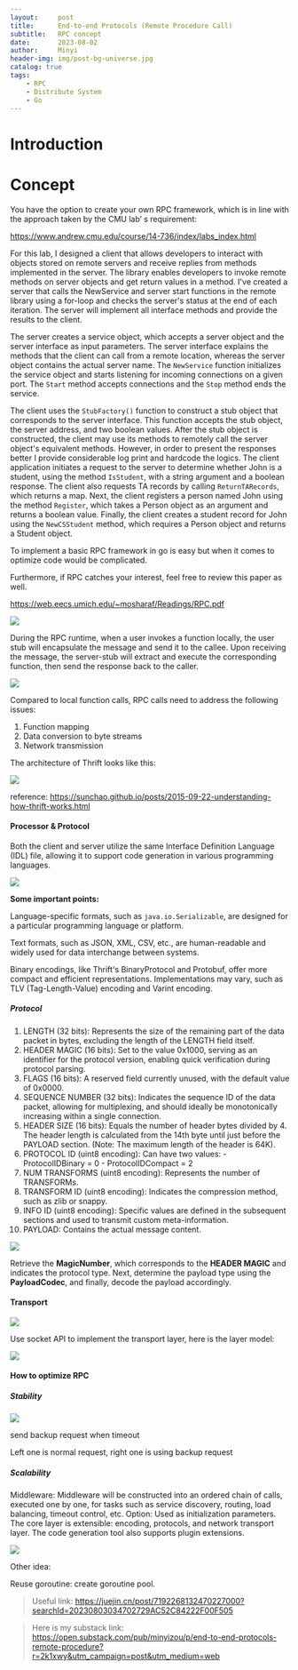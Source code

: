 ```yaml
---
layout:     post
title:      End-to-end Protocols (Remote Procedure Call)
subtitle:   RPC concept
date:       2023-08-02
author:     Minyi
header-img: img/post-bg-universe.jpg
catalog: true
tags:
    - RPC
    - Distribute System
    - Go
---
```


# Introduction 

# Concept

You have the option to create your own RPC framework, which is in line with the approach taken by the CMU lab’ s requirement:

<https://www.andrew.cmu.edu/course/14-736/index/labs_index.html>

For this lab, I designed a client that allows developers to interact with objects stored on remote servers and receive replies from methods implemented in the server. The library enables developers to invoke remote methods on server objects and get return values in a method. I've created a server that calls the NewService and server start functions in the remote library using a for-loop and checks the server's status at the end of each iteration. The server will implement all interface methods and provide the results to the client.

The server creates a service object, which accepts a server object and the server interface as input parameters. The server interface explains the methods that the client can call from a remote location, whereas the server object contains the actual server name. The `NewService` function initializes the service object and starts listening for incoming connections on a given port. The `Start` method accepts connections and the `Stop` method ends the service. 

The client uses the `StubFactory()` function to construct a stub object that corresponds to the server interface. This function accepts the stub object, the server address, and two boolean values. After the stub object is constructed, the client may use its methods to remotely call the server object's equivalent methods. However, in order to present the responses better I provide considerable log print and hardcode the logics. The client application initiates a request to the server to determine whether John is a student, using the method `IsStudent`, with a string argument and a boolean response. The client also requests TA records by calling `ReturnTARecords`, which returns a map. Next, the client registers a person named John using the method `Register`, which takes a Person object as an argument and returns a boolean value. Finally, the client creates a student record for John using the `NewCSStudent` method, which requires a Person object and returns a Student object.

To implement a basic RPC framework in go is easy but when it comes to optimize code would be complicated. 

Furthermore, if RPC catches your interest, feel free to review this paper as well.

<https://web.eecs.umich.edu/~mosharaf/Readings/RPC.pdf>

![](https://substackcdn.com/image/fetch/f_auto,q_auto:good,fl_progressive:steep/https%3A%2F%2Fsubstack-post-media.s3.amazonaws.com%2Fpublic%2Fimages%2F95390b73-c031-4e17-91a5-d902d61bdf90_1132x500.png)

During the RPC runtime, when a user invokes a function locally, the user stub will encapsulate the message and send it to the callee. Upon receiving the message, the server-stub will extract and execute the corresponding function, then send the response back to the caller.

[![](https://p3-juejin.byteimg.com/tos-cn-i-k3u1fbpfcp/2d5f10f2b6fc4659addfc6eec492a2af~tplv-k3u1fbpfcp-zoom-1.image)](https://substackcdn.com/image/fetch/f_auto,q_auto:good,fl_progressive:steep/https%3A%2F%2Fsubstack-post-media.s3.amazonaws.com%2Fpublic%2Fimages%2Fc5b72bf5-a5ff-420b-a597-df0fcb97a476_640x422.png)

Compared to local function calls, RPC calls need to address the following issues:

1.  Function mapping
1.  Data conversion to byte streams
1.  Network transmission

The architecture of Thrift looks like this:

[![](https://p3-juejin.byteimg.com/tos-cn-i-k3u1fbpfcp/8d949602eb184951a213a8c8a47d267d~tplv-k3u1fbpfcp-zoom-1.image)](https://substackcdn.com/image/fetch/f_auto,q_auto:good,fl_progressive:steep/https%3A%2F%2Fsubstack-post-media.s3.amazonaws.com%2Fpublic%2Fimages%2Fe99d548b-71db-497f-acd0-e707041f06e3_1272x678.png)

reference: <https://sunchao.github.io/posts/2015-09-22-understanding-how-thrift-works.html>


#### Processor & Protocol

Both the client and server utilize the same Interface Definition Language (IDL) file, allowing it to support code generation in various programming languages.

[![](https://p3-juejin.byteimg.com/tos-cn-i-k3u1fbpfcp/deecdcb0ac0b4e3ba70c2148c8138618~tplv-k3u1fbpfcp-zoom-1.image)](https://substackcdn.com/image/fetch/f_auto,q_auto:good,fl_progressive:steep/https%3A%2F%2Fsubstack-post-media.s3.amazonaws.com%2Fpublic%2Fimages%2F18f1e84d-3fcc-4b28-b547-548c8ba5c4d2_1494x750.png)

**Some important points:**

Language-specific formats, such as `java.io.Serializable`, are designed for a particular programming language or platform.

Text formats, such as JSON, XML, CSV, etc., are human-readable and widely used for data interchange between systems.

Binary encodings, like Thrift's BinaryProtocol and Protobuf, offer more compact and efficient representations. Implementations may vary, such as TLV (Tag-Length-Value) encoding and Varint encoding.

##### Protocol

1.  LENGTH (32 bits): Represents the size of the remaining part of the data packet in bytes, excluding the length of the LENGTH field itself.
1.  HEADER MAGIC (16 bits): Set to the value 0x1000, serving as an identifier for the protocol version, enabling quick verification during protocol parsing.
1.  FLAGS (16 bits): A reserved field currently unused, with the default value of 0x0000.
1.  SEQUENCE NUMBER (32 bits): Indicates the sequence ID of the data packet, allowing for multiplexing, and should ideally be monotonically increasing within a single connection.
1.  HEADER SIZE (16 bits): Equals the number of header bytes divided by 4. The header length is calculated from the 14th byte until just before the PAYLOAD section. (Note: The maximum length of the header is 64K).
1.  PROTOCOL ID (uint8 encoding): Can have two values: - ProtocolIDBinary = 0 - ProtocolIDCompact = 2
1.  NUM TRANSFORMS (uint8 encoding): Represents the number of TRANSFORMs.
1.  TRANSFORM ID (uint8 encoding): Indicates the compression method, such as zlib or snappy.
1.  INFO ID (uint8 encoding): Specific values are defined in the subsequent sections and used to transmit custom meta-information.
1.  PAYLOAD: Contains the actual message content.

[![](https://p3-juejin.byteimg.com/tos-cn-i-k3u1fbpfcp/fa6a091925494d5b82bb44c86cdeab02~tplv-k3u1fbpfcp-zoom-1.image)](https://substackcdn.com/image/fetch/f_auto,q_auto:good,fl_progressive:steep/https%3A%2F%2Fsubstack-post-media.s3.amazonaws.com%2Fpublic%2Fimages%2Fe59126db-283e-41c4-805d-d279815d2f31_2212x248.png)

Retrieve the **MagicNumber**, which corresponds to the **HEADER MAGIC** and indicates the protocol type. Next, determine the payload type using the **PayloadCodec**, and finally, decode the payload accordingly.

#### Transport

[![](https://p3-juejin.byteimg.com/tos-cn-i-k3u1fbpfcp/b6249f528fe746c0ac681a66083547cc~tplv-k3u1fbpfcp-zoom-1.image)](https://substackcdn.com/image/fetch/f_auto,q_auto:good,fl_progressive:steep/https%3A%2F%2Fsubstack-post-media.s3.amazonaws.com%2Fpublic%2Fimages%2F3ee1ae55-bf46-4112-9791-312e3978ce6a_1386x1088.png)

Use socket API to implement the transport layer, here is the layer model:

[![](https://p3-juejin.byteimg.com/tos-cn-i-k3u1fbpfcp/445e2d96b5c14714a086e96d80814c5d~tplv-k3u1fbpfcp-zoom-1.image)](https://substackcdn.com/image/fetch/f_auto,q_auto:good,fl_progressive:steep/https%3A%2F%2Fsubstack-post-media.s3.amazonaws.com%2Fpublic%2Fimages%2F22020001-1abe-42ee-bd6e-ee78e7480a59_904x468.png)

#### How to optimize RPC

##### Stability

[![](https://p3-juejin.byteimg.com/tos-cn-i-k3u1fbpfcp/d2a0be04c59a4998a49922936bacca8b~tplv-k3u1fbpfcp-zoom-1.image)](https://substackcdn.com/image/fetch/f_auto,q_auto:good,fl_progressive:steep/https%3A%2F%2Fsubstack-post-media.s3.amazonaws.com%2Fpublic%2Fimages%2F29c62f08-a72e-4668-9e89-2324abef019a_2468x1100.png)

send backup request when timeout

Left one is normal request, right one is using backup request

##### Scalability

Middleware: Middleware will be constructed into an ordered chain of calls, executed one by one, for tasks such as service discovery, routing, load balancing, timeout control, etc. Option: Used as initialization parameters. The core layer is extensible: encoding, protocols, and network transport layer. The code generation tool also supports plugin extensions.

[![](https://p3-juejin.byteimg.com/tos-cn-i-k3u1fbpfcp/b6dd24959e7445aaaf2c1a303a42aa4e~tplv-k3u1fbpfcp-zoom-1.image)](https://substackcdn.com/image/fetch/f_auto,q_auto:good,fl_progressive:steep/https%3A%2F%2Fsubstack-post-media.s3.amazonaws.com%2Fpublic%2Fimages%2Fc1b9cc42-cc24-414d-a08c-741d22cc081e_1180x1210.png)

Other idea:

Reuse goroutine: create goroutine pool.

> Useful link: https://juejin.cn/post/7192268132470227000?searchId=20230803034702729AC52C84222F00F505

> Here is my substack link: <https://open.substack.com/pub/minyizou/p/end-to-end-protocols-remote-procedure?r=2k1xwy&utm_campaign=post&utm_medium=web>
